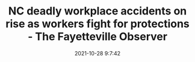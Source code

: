 ---
"title": "NC deadly workplace accidents on rise as workers fight for protections - The Fayetteville Observer"
"date": "2021-10-28 9:7:42"
"feed_name": "GOOGLENEWSINDUSTRIAL"
"feed_website": "https://news.google.com/search?q=industrial%2Bincident&hl=en-US&gl=US&ceid=US:en"
"feed_rss": "https://news.google.com/rss/search?q=industrial%2Bincident&hl=en-US&gl=US&ceid=US:en"
"link": "https://www.fayobserver.com/story/news/2021/10/28/north-carolina-deaths-factories-workers-demand-change-working-conditions/5920071001/"
"source": "{'href': 'https://www.fayobserver.com', 'title': 'The Fayetteville Observer'}"
"file": "_posts/2021-1-1-1c7254f1ad70b2ac1f39e2a9bd483a511f685b80.md"
"accident": "1"
"drilling": "0"
"dead": "0"
"injured": "0"
"arrested": "0"
"place": "unknown place"
"where": "unknown site"
"causes": "unknown"
"place_uri": "unknown place"
---